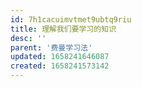 ```yaml
---
id: 7h1cacuimvtmet9ubtq9riu
title: 理解我们要学习的知识
desc: ''
parent: '费曼学习法'
updated: 1658241646087
created: 1658241573142
---
```

